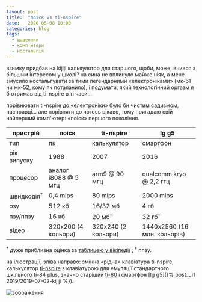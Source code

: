 ```yaml
---
layout: post
title:  "поіск vs ti-nspire"
date:   2020-05-08 10:00
categories: blog
tags: 
  - щоденник
  - комп'ютери
  - ностальгія
---
```

взимку придбав на kijiji калькулятор для старшого, щоби, може, вчився з більшим інтересом у школі? на сина не вплинуло майже ніяк, а мене змусило ностальгувати за тими легендарними «електроніками» (мк-61 чи мк-52, кому як поталанило), і подумати, який технологічний оргазм я б отримав від ti-nspire в ті часи…

порівнювати ti-nspire до «електроніки» було би чистим садизмом, насправді… але порівняти до чогось цікаво, тому пригадаю свій найперший комп'ютер: «поіск» першого покоління.

| пристрій   | поіск    | ti-nspire | lg g5 |
|------------|----------|-----------|---------- |
| тип        | пк       | калькулятор | смартфон |
| рік випуску| 1988     | 2007      | 2016 |
| процесор   | аналог i8088 @ 5 мгц | arm9 @ 90 мгц | qualcomm kryo @ 2,2 ггц |
| швидкодія<sup>†</sup> | 0,4 mips | 80 mips   | 2000 mips |
| озу        | 512 кб   | 16/32 мб  | 4 гб |
| пзу/ппзу   | 16 кб    | 20 мб<sup>‡</sup>    | 32 гб<sup>‡</sup> |
| відео      | 320x200 (4 кольори) | 320x240 (2 кольори) | 1440x2560 (16 млн. кольорів) |

<sup>†</sup> дуже приблизна оцінка за [таблицею у вікіпедії](https://en.wikipedia.org/wiki/Instructions_per_second#Timeline_of_instructions_per_second) ; <sup>‡</sup> ппзу.

на ілюстрації, зліва направо: змінна «рідна» клавіатура ti-nspire, калькулятор [ti-nspire](https://en.wikipedia.org/wiki/TI-Nspire_series#TI-Nspire) з клавіатурою для емуляції стандартного шкільного ti-84 plus, значно старіший [ti-80](https://en.wikipedia.org/wiki/TI-80) і смартфон [lg g5]({% post_url 2019/2019-07-02-kijiji %}).

![зображення](/assets/images/2020/2020-05-08-poisk-vs-tinspire.jpg)
